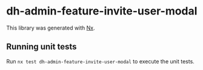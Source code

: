 # dh-admin-feature-invite-user-modal

This library was generated with [Nx](https://nx.dev).

## Running unit tests

Run `nx test dh-admin-feature-invite-user-modal` to execute the unit tests.
